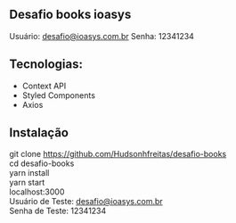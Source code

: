 ## Desafio books ioasys

Usuário: desafio@ioasys.com.br
Senha: 12341234

## Tecnologias:
- Context API
- Styled Components
- Axios

## Instalação
git clone https://github.com/Hudsonhfreitas/desafio-books</br>
cd desafio-books</br>
yarn install</br>
yarn start</br>
localhost:3000</br>
Usuário de Teste: desafio@ioasys.com.br</br>
Senha de Teste: 12341234</br>
